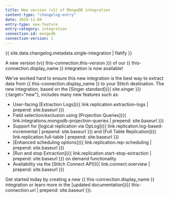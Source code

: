 ```yaml
---
title: New version (v1) of MongoDB integration
content-type: "changelog-entry"
date: 2019-11-04
entry-type: new-feature
entry-category: integration
connection-id: mongodb
connection-version: 1
---
```

{{ site.data.changelog.metadata.single-integration | flatify }}

A new version (v{{ this-connection.this-version }}) of our {{ this-connection.display_name }} integration is now available! 

We’ve worked hard to ensure this new integration is the best way to extract data from {{ this-connection.display_name }} to your Stitch destination. The new integration, based on the [Singer standard]({{ site.singer }}){:target="new"}, includes many new features such as:

- User-facing [Extraction Logs]({{ link.replication.extraction-logs | prepend: site.baseurl }})
- Field selection/exclusion using [Projection Queries]({{ link.integrations.mongodb-projection-queries | prepend: site.baseurl }})
- Support for [logical replication via OpLog]({{ link.replication.log-based-incremental | prepend: site.baseurl }}) and [Full Table Replication]({{ link.replication.full-table | prepend: site.baseurl }})
- [Enhanced scheduling options]({{ link.replication.rep-scheduling | prepend: site.baseurl }})
- [Run and stop Extraction]({{ link.replication.start-stop-extraction | prepend: site.baseurl }}) on demand functionality
- Availability via the [Stitch Connect API]({{ link.connect.overview | prepend: site.baseurl }})

Get started today by creating a new {{ this-connection.display_name }} integration or learn more in the [updated documentation]({{ this-connection.url | prepend: site.baseurl }}).